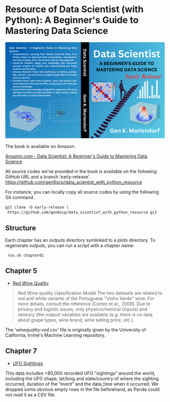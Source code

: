 # Resource of Data Scientist (with Python): A Beginner's Guide to Mastering Data Science 

![](cover_data_scientist.png)

The book is available on Amazon.

[Amazon.com - Data Scientist: A Beginner's Guide to Mastering Data Science](https://www.amazon.com/dp/B0DJYBC6JB?ref_=pe_93986420_774957520)




All source codes we’ve provided in the book is available on the following GitHub URL and a branch ‘early-release’.
https://github.com/gen6scp/data_scientist_with_python_resource

For instance, you can locally copy all source codes by using the following Git command.

```
git clone -b early-release \
 https://github.com/gen6scp/data_scientist_with_python_resource.git
```

## Structure

Each chapter has an *outputs* directory symlinked to a *plots* directory. To regenerate outputs, you can run a script with a chapter name:

```
 run.sh chapter01
```

## Chapter 5

* [Red Wine Quality](https://github.com/aniruddhachoudhury/Red-Wine-Quality)

> Red Wine quality classification Model The two datasets are related to red and white variants of the Portuguese "Vinho Verde" wine. For more details, 
> consult the reference [Cortez et al., 2009]. 
> Due to privacy and logistic issues, only physicochemical (inputs) and sensory (the output) variables are available (e.g. there is no data about grape types, wine brand, wine selling price, etc.).
>

The '*winequality-red.csv*' file is originally given by the University of California, Irvine's Machine Learning repository.


## Chapter 7

* [UFO Sightings](https://corgis-edu.github.io/corgis/csv/ufo_sightings/)

This data includes >80,000 recorded UFO “sightings” around the world, including the UFO shape, lat/long and state/country of where the sighting occurred, duration of the “event” and the data_time when it occurred. We dropped some obvious empty rows in the file beforehand, as Panda could not read it as a CSV file.
